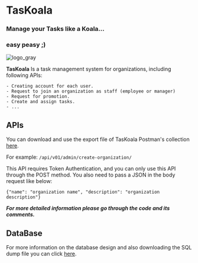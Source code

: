 # **TasKoala**

### Manage your Tasks like a Koala...
### easy peasy ;)

![logo_gray](https://github.com/maripillon/TasKoala/blob/master/Logo/Logo_gray.png?raw=true)

**TasKoala** Is a task management system for organizations, including following APIs:

    - Creating account for each user.
    - Request to join an organization as staff (employee or manager)
    - Request for promotion.
    - Create and assign tasks.
    - ...


## APIs

You can download and use the export file of TasKoala Postman's collection [here](https://github.com/maripillon/TasKoala/tree/master/files/postman).

For example:
`/api/v01/admin/create-organization/`

This API requires Token Authentication, and you can only use this API through the POST method. You also need to pass a JSON in the body request like below:

`{"name": "organization name", "description": "organization description"}`

***For more detailed information please go through the code and its comments.***

## DataBase

For more information on the database design and also downloading the SQL dump file you can click [here](https://github.com/maripillon/TasKoala/tree/master/files/db). 


